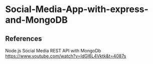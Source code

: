 # Social-Media-App-with-express-and-MongoDB

## References
Node.js Social Media REST API with MongoDb\
https://www.youtube.com/watch?v=ldGl6L4Vktk&t=4087s




